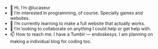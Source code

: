 - 👋 Hi, I’m @lucaseur
- 👀 I’m interested in programming, of course. Specially games and websites.
- 🌱 I’m currently learning to make a full website that actually works.
- 💞️ I’m looking to collaborate on anything I could help or get help with.
- 📫 How to reach me: I have a Tumblr — endoskesys. I am planning on making a individual blog for coding too.

<!---
lucaseur/lucaseur is a ✨ special ✨ repository because its `README.md` (this file) appears on your GitHub profile.
You can click the Preview link to take a look at your changes.
--->
